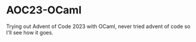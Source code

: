 # AOC23-OCaml
Trying out Advent of Code 2023 with OCaml, never tried advent of code so I'll see how it goes.

